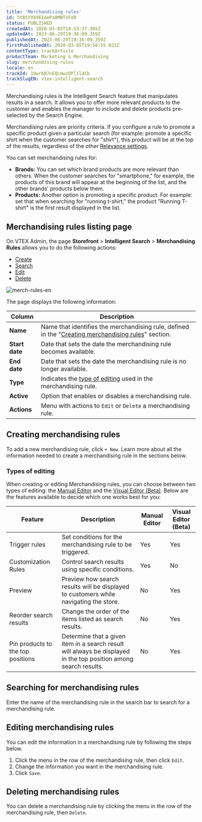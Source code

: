 ```yaml
---
title: 'Merchandising rules'
id: 5tBSYXb9EIdePa0MWTnFd0
status: PUBLISHED
createdAt: 2020-03-05T18:53:37.305Z
updatedAt: 2023-06-29T19:36:09.359Z
publishedAt: 2023-06-29T19:36:09.359Z
firstPublishedAt: 2020-03-05T19:58:55.021Z
contentType: trackArticle
productTeam: Marketing & Merchandising
slug: merchandising-rules
locale: en
trackId: 19wrbB7nEQcmwzDPl1l4Cb
trackSlugEN: vtex-intelligent-search
---
```


Merchandising rules is the Intelligent Search feature that manipulates results in a search. It allows you to offer more relevant products to the customer and enables the manager to include and delete products pre-selected by the Search Engine.

Merchandising rules are priority criteria. If you configure a rule to promote a specific product given a particular search (for example: promote a specific shirt when the customer searches for "shirt"), this product will be at the top of the results, regardless of the other [Relevance settings](https://help.vtex.com/en/tracks/vtex-intelligent-search--19wrbB7nEQcmwzDPl1l4Cb/1qlObWIib6KqgrfX1FCOXS). 

You can set merchandising rules for:

* **Brands:** You can set which brand products are more relevant than others. When the customer searches for "smartphone," for example, the products of this brand will appear at the beginning of the list, and the other brands' products below them.
* **Products:** Another option is promoting a specific product. For example: set that when searching for "running t-shirt," the product "Running T-shirt" is the first result displayed in the list.

## Merchandising rules listing page

On VTEX Admin, the page **Storefront** > **Intelligent Search** > **Merchandising Rules** allows you to do the following actions: 

* [Create](#creating-merchandising-rules)
* [Search](#searching-merchandising-rules)
* [Edit](#editing-merchandising-rules)
* [Delete](#deleting-merchandising-rules)

![merch-rules-en](//images.ctfassets.net/alneenqid6w5/3EB5tru4DiZzTMQ7oe8xHV/6b6dc34a4127cd654dab40fa17a70664/merch-rules-en.PNG)

The page displays the following information: 

| Column     | Description          |
| - | - |
| __Name__ | Name that identifies the merchandising rule, defined in the "[Creating merchandising rules](#creating-merchandising-rules)" section. |
| __Start date__ | Date that sets the date the merchandising rule becomes available. |
| __End date__ | Date that sets the date the merchandising rule is no longer available. |
| __Type__ | Indicates the [type of editing](#type-of-editing) used in the merchandising rule. |
| __Active__ | Option that enables or disables a merchandising rule. |
| __Actions__ <i class="fas fa-ellipsis-v"></i>| Menu with actions to `Edit` or `Delete` a merchandising rule. |

## Creating merchandising rules

To add a new merchandising rule, click `+ New`. Learn more about all the information needed to create a merchandising rule in the sections below.

### Types of editing

When creating or editing Merchandising rules, you can choose between two types of editing: the [Manual Editor](https://help.vtex.com/en/tracks/vtex-intelligent-search--19wrbB7nEQcmwzDPl1l4Cb/2FpbarYzsnbg7aZZn3TGF8) and the [Visual Editor (Beta)](https://help.vtex.com/en/tutorial/creating-merchandising-rules-visual-editor-beta--6xteumx9MsDt0uEppbChu3). Below are the features available to decide which one works best for you:

| Feature | Description | Manual Editor | Visual Editor (Beta) |
|---|---|---|---|
| Trigger rules | Set conditions for the merchandising rule to be triggered. | Yes | Yes |
| Customization Rules | Control search results using specific conditions. | Yes | No |
| Preview | Preview how search results will be displayed to customers while navigating the store. | No | Yes |
| Reorder search results | Change the order of the items listed as search results. | No | Yes |
| Pin products to the top positions | Determine that a given item in a search result will always be displayed in the top position among search results. | No | Yes |

## Searching for merchandising rules

Enter the name of the merchandising rule in the search bar to search for a merchandising rule.

## Editing merchandising rules

You can edit the information in a merchandising rule by following the steps below.

1. Click the menu <i class="fas fa-ellipsis-v"></i> in the row of the merchandising rule, then click <i class="fas fa-pencil-alt"></i> `Edit`.
2. Change the information you want in the merchandising rule.
3. Click `Save`.

## Deleting merchandising rules

You can delete a merchandising rule by clicking the menu <i class="fas fa-ellipsis-v"></i> in the row of the merchandising rule, then <i class="fas fa-trash"></i> `Delete`.

